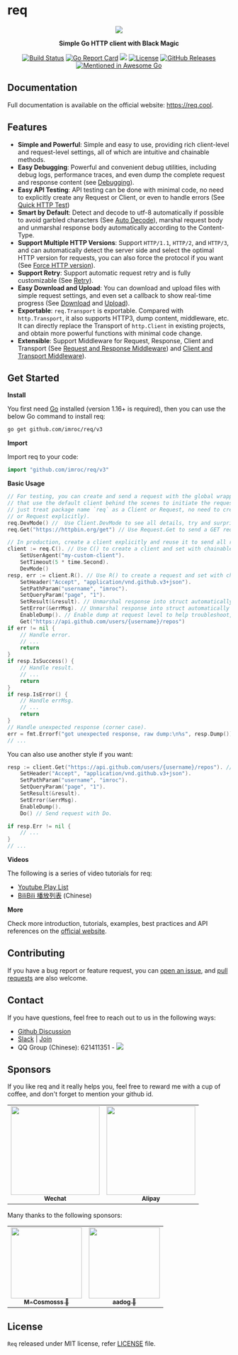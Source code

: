 # req

<p align="center">
    <p align="center"><img src="https://req.cool/images/req.png"></p>
    <p align="center"><strong>Simple Go HTTP client with Black Magic</strong></p>
    <p align="center">
        <a href="https://github.com/imroc/req/actions/workflows/ci.yml?query=branch%3Amaster"><img src="https://github.com/imroc/req/actions/workflows/ci.yml/badge.svg" alt="Build Status"></a>
        <a href="https://goreportcard.com/report/github.com/imroc/req/v3"><img src="https://goreportcard.com/badge/github.com/imroc/req/v3" alt="Go Report Card"></a>
        <a href="https://pkg.go.dev/github.com/imroc/req/v3"><img src="https://pkg.go.dev/badge/github.com/imroc/req/v3.svg"></a>
        <a href="LICENSE"><img src="https://img.shields.io/github/license/imroc/req.svg" alt="License"></a>
        <a href="https://github.com/imroc/req/releases"><img src="https://img.shields.io/github/v/release/imroc/req?display_name=tag&sort=semver" alt="GitHub Releases"></a>
        <a href="https://github.com/avelino/awesome-go"><img src="https://awesome.re/mentioned-badge.svg" alt="Mentioned in Awesome Go"></a>
    </p> 
</p>

## Documentation

Full documentation is available on the official website: https://req.cool.

## <a name="Features">Features</a>

* **Simple and Powerful**: Simple and easy to use, providing rich client-level and request-level settings, all of which are intuitive and chainable methods.
* **Easy Debugging**: Powerful and convenient debug utilities, including debug logs, performance traces, and even dump the complete request and response content (see [Debugging](https://req.cool/docs/tutorial/debugging/)).
* **Easy API Testing**: API testing can be done with minimal code, no need to explicitly create any Request or Client, or even to handle errors (See [Quick HTTP Test](https://req.cool/docs/tutorial/quick-test/))
* **Smart by Default**: Detect and decode to utf-8 automatically if possible to avoid garbled characters (See [Auto Decode](https://req.cool/docs/tutorial/auto-decode/)), marshal request body and unmarshal response body automatically according to the Content-Type.
* **Support Multiple HTTP Versions**: Support `HTTP/1.1`, `HTTP/2`, and `HTTP/3`, and can automatically detect the server side and select the optimal HTTP version for requests, you can also force the protocol if you want (See [Force HTTP version](https://req.cool/docs/tutorial/force-http-version/)).
* **Support Retry**: Support automatic request retry and is fully customizable (See [Retry](https://req.cool/docs/tutorial/retry/)).
* **Easy Download and Upload**: You can download and upload files with simple request settings, and even set a callback to show real-time progress (See [Download](https://req.cool/docs/tutorial/download/) and [Upload](https://req.cool/docs/tutorial/upload/)).
* **Exportable**: `req.Transport` is exportable. Compared with `http.Transport`, it also supports HTTP3, dump content, middleware, etc. It can directly replace the Transport of `http.Client` in existing projects, and obtain more powerful functions with minimal code change.
* **Extensible**: Support Middleware for Request, Response, Client and Transport (See [Request and Response Middleware](https://req.cool/docs/tutorial/middleware-for-request-and-response/)) and [Client and Transport Middleware](https://req.cool/docs/tutorial/middleware-for-client-and-transport/)).

## <a name="Get-Started">Get Started</a>

**Install**

You first need [Go](https://go.dev/) installed (version 1.16+ is required), then you can use the below Go command to install req:

``` sh
go get github.com/imroc/req/v3
```

**Import**

Import req to your code:

```go
import "github.com/imroc/req/v3"
```

**Basic Usage**

```go
// For testing, you can create and send a request with the global wrapper methods
// that use the default client behind the scenes to initiate the request (you can
// just treat package name `req` as a Client or Request, no need to create any client
// or Request explicitly).
req.DevMode() //  Use Client.DevMode to see all details, try and surprise :)
req.Get("https://httpbin.org/get") // Use Request.Get to send a GET request.

// In production, create a client explicitly and reuse it to send all requests
client := req.C(). // Use C() to create a client and set with chainable client settings.
    SetUserAgent("my-custom-client").
    SetTimeout(5 * time.Second).
    DevMode()
resp, err := client.R(). // Use R() to create a request and set with chainable request settings.
    SetHeader("Accept", "application/vnd.github.v3+json").
    SetPathParam("username", "imroc").
    SetQueryParam("page", "1").
    SetResult(&result). // Unmarshal response into struct automatically if status code >= 200 and <= 299.
    SetError(&errMsg). // Unmarshal response into struct automatically if status code >= 400.
    EnableDump(). // Enable dump at request level to help troubleshoot, log content only when an unexpected exception occurs.
    Get("https://api.github.com/users/{username}/repos")
if err != nil {
    // Handle error.
    // ...
    return
}
if resp.IsSuccess() {
    // Handle result.
    // ...
    return
}
if resp.IsError() {
    // Handle errMsg.	
    // ...
    return
}
// Handle unexpected response (corner case).
err = fmt.Errorf("got unexpected response, raw dump:\n%s", resp.Dump())
// ...
```

You can also use another style if you want:

```go
resp := client.Get("https://api.github.com/users/{username}/repos"). // Create a GET request with specified URL.
    SetHeader("Accept", "application/vnd.github.v3+json").
    SetPathParam("username", "imroc").
    SetQueryParam("page", "1").
    SetResult(&result).
    SetError(&errMsg).
    EnableDump().
    Do() // Send request with Do.

if resp.Err != nil {
    // ...
}
// ...
```

**Videos**

The following is a series of video tutorials for req:

* [Youtube Play List](https://www.youtube.com/watch?v=Dy8iph8JWw0&list=PLnW6i9cc0XqlhUgOJJp5Yf1FHXlANYMhF&index=2)
* [BiliBili 播放列表](https://www.bilibili.com/video/BV14t4y1J7cm) (Chinese)

**More**

Check more introduction, tutorials, examples, best practices and API references on the [official website](https://req.cool/).

## Contributing

If you have a bug report or feature request, you can [open an issue](https://github.com/imroc/req/issues/new), and [pull requests](https://github.com/imroc/req/pulls) are also welcome.

## Contact

If you have questions, feel free to reach out to us in the following ways:

* [Github Discussion](https://github.com/imroc/req/discussions)
* [Slack](https://imroc-req.slack.com/archives/C03UFPGSNC8) | [Join](https://slack.req.cool/)
* QQ Group (Chinese): 621411351 - <a href="https://qm.qq.com/cgi-bin/qm/qr?k=P8vOMuNytG-hhtPlgijwW6orJV765OAO&jump_from=webapi"><img src="https://pub.idqqimg.com/wpa/images/group.png"></a>

## Sponsors

If you like req and it really helps you, feel free to reward me with a cup of coffee, and don't forget to mention your github id.

<table>
    <tr>
        <td align="center">
            <img src="https://req.cool/images/wechat.jpg" width="200px"   alt=""/>
            <br />
            <sub><b>Wechat</b></sub>
        </td>
        <td align="center">
            <img src="https://req.cool/images/alipay.jpg" width="200px"   alt=""/>
            <br />
            <sub><b>Alipay</b></sub>
        </td>
    </tr>
</table>

Many thanks to the following sponsors:

<table>
    <tr>
        <td align="center">
            <a href="https://github.com/M-Cosmosss">
                <img src="https://avatars.githubusercontent.com/u/46757262?v=4?s=100" width="160px"   alt=""/>
                <br />
                <sub><b>M-Cosmosss 🥇</b></sub>
            </a>
        </td>
        <td align="center">
            <a href="https://github.com/aadog">
                <img src="https://avatars.githubusercontent.com/u/18098725?v=4?s=100" width="160px"   alt=""/>
                <br />
                <sub><b>aadog 🥈</b></sub>
            </a>
        </td>
    </tr>
</table>

## <a name="License">License</a>

`Req` released under MIT license, refer [LICENSE](LICENSE) file.
